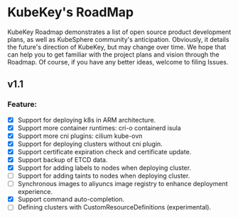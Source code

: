 # KubeKey's RoadMap

KubeKey Roadmap demonstrates a list of open source product development plans, as well as KubeSphere community's anticipation. Obviously, it details the future's direction of KubeKey, but may change over time. We hope that can help you to get familiar with the project plans and vision through the Roadmap. Of course, if you have any better ideas, welcome to filing Issues.
## v1.1
### Feature:
- [x] Support for deploying k8s in ARM architecture.
- [x] Support more container runtimes: cri-o containerd isula
- [x] Support more cni plugins: cilium kube-ovn
- [x] Support for deploying clusters without cni plugin.
- [x] Support certificate expiration check and certificate update.
- [x] Support backup of ETCD data.
- [x] Support for adding labels to nodes when deploying cluster.
- [ ] Support for adding taints to nodes when deploying cluster.
- [ ] Synchronous images to aliyuncs image registry to enhance deployment experience.
- [x] Support command auto-completion.
- [ ] Defining clusters with CustomResourceDefinitions (experimental).
